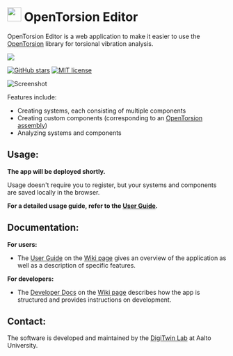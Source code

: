 # <img src="https://github.com/AaltoIIC/OpenTorsion-Editor/blob/main/docs/images/logo.svg?raw=true" height="32px" /> OpenTorsion Editor
OpenTorsion Editor is a web application to make it easier to use the [OpenTorsion](https://github.com/Aalto-Arotor/openTorsion "OpenTorsion") library for torsional vibration analysis.

![](https://raw.githubusercontent.com/AaltoIIC/OpenTorsion-Interface/59c0834bb506e4073082b3b6eba06e7383764853/docs/images/readme-button.svg)

[![GitHub stars](https://img.shields.io/github/stars/AaltoIIC/OpenTorsion-Interface.svg)](https://github.com/AaltoIIC/OpenTorsion-Interface) [![MIT license](https://img.shields.io/badge/License-MIT-blue.svg)](https://github.com/AaltoIIC/OpenTorsion-Interface/blob/main/LICENSE)

![Screenshot](https://github.com/AaltoIIC/OpenTorsion-Editor/blob/main/docs/images/screenshots.png?raw=true "Screenshot")

Features include:
- Creating systems, each consisting of multiple components
- Creating custom components (corresponding to an [OpenTorsion assembly](https://aalto-arotor.github.io/openTorsion/opentorsion.html#module-opentorsion.assembly "OpenTorsion assembly"))
- Analyzing systems and components

## Usage:
**The app will be deployed shortly.**

Usage doesn't require you to register, but your systems and components are saved locally in the browser.

**For a detailed usage guide, refer to the [User Guide](https://github.com/AaltoIIC/OpenTorsion-Interface/wiki/User-Guide "User Guide").**

## Documentation:
**For users:**
- The [User Guide](https://github.com/AaltoIIC/OpenTorsion-Interface/wiki/User-Guide "User Guide") on the [Wiki page](https://github.com/AaltoIIC/OpenTorsion-Interface/wiki "Wiki page") gives an overview of the application as well as a description of specific features.

**For developers:**
- The [Developer Docs](https://github.com/AaltoIIC/OpenTorsion-Interface/wiki/Developer-Docs "Developer Docs") on the [Wiki page](https://github.com/AaltoIIC/OpenTorsion-Interface/wiki "Wiki page") describes how the app is structured and provides instructions on development.

## Contact:
The software is developed and maintained by the [DigiTwin Lab](https://www.aalto.fi/en/aiic/digitwin "DigiTwin Lab") at Aalto University.
